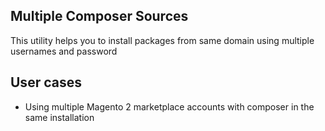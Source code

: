 ## Multiple Composer Sources
This utility helps you to install packages from same domain using multiple usernames and password

## User cases
- Using multiple Magento 2 marketplace accounts with composer in the same installation
